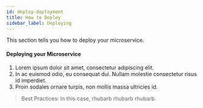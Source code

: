 ```yaml
---
id: deploy-deployment
title: How to Deploy
sidebar_label: Deploying
---
```

This section tells you how to deploy your microservice.

#### Deploying your Microservice
1. Lorem ipsum dolor sit amet, consectetur adipiscing elit.
2. In ac euismod odio, eu consequat dui. Nullam molestie consectetur risus id imperdiet.
3. Proin sodales ornare turpis, non mollis massa ultricies id.

>Best Practices: In this case, rhubarb rhubarb rhubarb.
